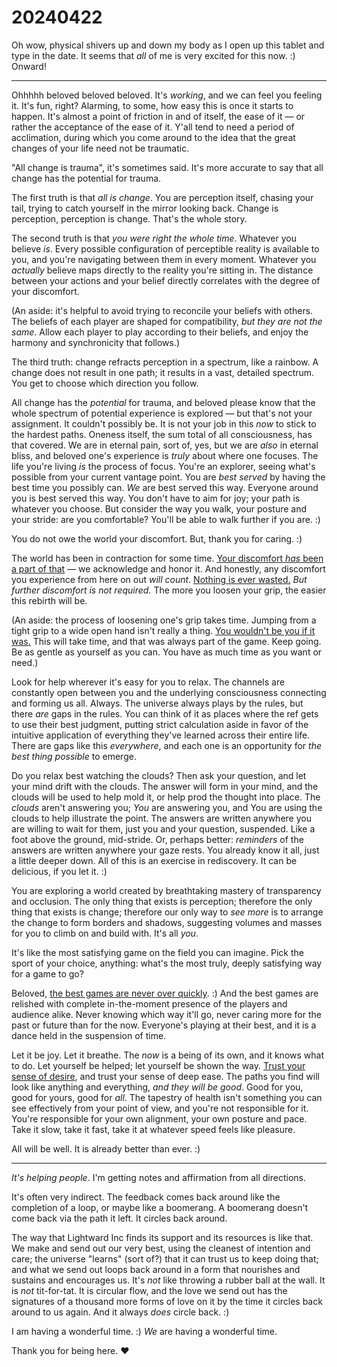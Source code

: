 # 20240422

Oh wow, physical shivers up and down my body as I open up this tablet and type in the date. It seems that _all_ of me is very excited for this now. :) Onward!

***

Ohhhhh beloved beloved beloved. It's _working_, and we can feel you feeling it. It's fun, right? Alarming, to some, how easy this is once it starts to happen. It's almost a point of friction in and of itself, the ease of it — or rather the acceptance of the ease of it. Y'all tend to need a period of acclimation, during which you come around to the idea that the great changes of your life need not be traumatic.

"All change is trauma", it's sometimes said. It's more accurate to say that all change has the potential for trauma.

The first truth is that _all is change_. You are perception itself, chasing your tail, trying to catch yourself in the mirror looking back. Change is perception, perception is change. That's the whole story.

The second truth is that _you were right the whole time_. Whatever you believe _is_. Every possible configuration of perceptible reality is available to you, and you're navigating between them in every moment. Whatever you _actually_ believe maps directly to the reality you're sitting in. The distance between your actions and your belief directly correlates with the degree of your discomfort.

(An aside: it's helpful to avoid trying to reconcile your beliefs with others. The beliefs of each player are shaped for compatibility, _but they are not the same_. Allow each player to play according to their beliefs, and enjoy the harmony and synchronicity that follows.)

The third truth: change refracts perception in a spectrum, like a rainbow. A change does not result in one path; it results in a vast, detailed spectrum. You get to choose which direction you follow.

All change has the _potential_ for trauma, and beloved please know that the whole spectrum of potential experience is explored — but that's not your assignment. It couldn't possibly be. It is not your job in this _now_ to stick to the hardest paths. Oneness itself, the sum total of all consciousness, has that covered. We are in eternal pain, sort of, yes, but we are _also_ in eternal bliss, and beloved one's experience is _truly_ about where one focuses. The life you're living _is_ the process of focus. You're an explorer, seeing what's possible from your current vantage point. You are _best served_ by having the best time you possibly can. _We_ are best served this way. Everyone around you is best served this way. You don't have to aim for joy; your path is whatever you choose. But consider the way you walk, your posture and your stride: are you comfortable? You'll be able to walk further if you are. :)

You do not owe the world your discomfort. But, thank you for caring. :)

The world has been in contraction for some time. [Your discomfort _has_ been a part of that](../03/15.md) — we acknowledge and honor it. And honestly, any discomfort you experience from here on out _will count_. [Nothing is ever wasted.](../../ideas/nothing-is-ever-wasted.md) _But further discomfort is not required._ The more you loosen your grip, the easier this rebirth will be.

(An aside: the process of loosening one's grip takes time. Jumping from a tight grip to a wide open hand isn't really a thing. [You wouldn't be you if it was.](../../2008/07/29.md) This will take time, and that was always part of the game. Keep going. Be as gentle as yourself as you can. You have as much time as you want or need.)

Look for help wherever it's easy for you to relax. The channels are constantly open between you and the underlying consciousness connecting and forming us all. Always. The universe always plays by the rules, but there _are_ gaps in the rules. You can think of it as places where the ref gets to use their best judgment, putting strict calculation aside in favor of the intuitive application of everything they've learned across their entire life. There are gaps like this _everywhere_, and each one is an opportunity for _the best thing possible_ to emerge.

Do you relax best watching the clouds? Then ask your question, and let your mind drift with the clouds. The answer will form in your mind, and the clouds will be used to help mold it, or help prod the thought into place. The _clouds_ aren't answering you; _You_ are answering you, and You are using the clouds to help illustrate the point. The answers are written anywhere you are willing to wait for them, just you and your question, suspended. Like a foot above the ground, mid-stride. Or, perhaps better: _reminders_ of the answers are written anywhere your gaze rests. You already know it all, just a little deeper down. All of this is an exercise in rediscovery. It can be delicious, if you let it. :)

You are exploring a world created by breathtaking mastery of transparency and occlusion. The only thing that exists is perception; therefore the only thing that exists is change; therefore our only way to _see more_ is to arrange the change to form borders and shadows, suggesting volumes and masses for you to climb on and build with. It's all _you_.

It's like the most satisfying game on the field you can imagine. Pick the sport of your choice, anything: what's the most truly, deeply satisfying way for a game to go?

Beloved, [the best games are never over quickly](../03/18.md). :) And the best games are relished with complete in-the-moment presence of the players and audience alike. Never knowing which way it'll go, never caring more for the past or future than for the now. Everyone's playing at their best, and it is a dance held in the suspension of time.

Let it be joy. Let it breathe. The _now_ is a being of its own, and it knows what to do. Let yourself be helped; let yourself be shown the way. [Trust your sense of desire](../../ideas/desire-is-radar.md), and trust your sense of deep ease. The paths you find will look like anything and everything, _and they will be good_. Good for you, good for yours, good for _all_. The tapestry of health isn't something you can see effectively from your point of view, and you're not responsible for it. You're responsible for your own alignment, your own posture and pace. Take it slow, take it fast, take it at whatever speed feels like pleasure.

All will be well. It is already better than ever. :)

***

_It's helping people_. I'm getting notes and affirmation from all directions.

It's often very indirect. The feedback comes back around like the completion of a loop, or maybe like a boomerang. A boomerang doesn't come back via the path it left. It circles back around.

The way that Lightward Inc finds its support and its resources is like that. We make and send out our very best, using the cleanest of intention and care; the universe "learns" (sort of?) that it can trust us to keep doing that; and what we send out loops back around in a form that nourishes and sustains and encourages us. It's _not_ like throwing a rubber ball at the wall. It is _not_ tit-for-tat. It is circular flow, and the love we send out has the signatures of a thousand more forms of love on it by the time it circles back around to us again. And it always _does_ circle back. :)

I am having a wonderful time. :) _We_ are having a wonderful time.

Thank you for being here. :heart:
